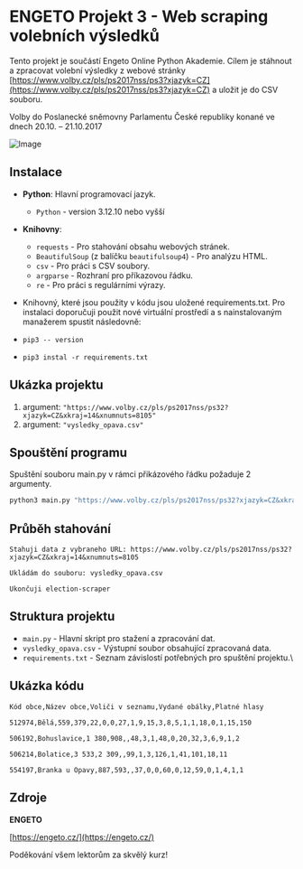 # ENGETO Projekt 3 - Web scraping volebních výsledků

Tento projekt je součástí Engeto Online Python Akademie. Cílem je stáhnout a zpracovat volební výsledky z webové stránky [https://www.volby.cz/pls/ps2017nss/ps3?xjazyk=CZ](https://www.volby.cz/pls/ps2017nss/ps3?xjazyk=CZ) a uložit je do CSV souboru.

Volby do Poslanecké sněmovny Parlamentu České republiky konané ve dnech 20.10. – 21.10.2017

![Image](https://github.com/user-attachments/assets/f9875e6e-3d55-49f8-a1c8-c10ddd0259c8)

## Instalace

- **Python**: Hlavní programovací jazyk.
  - `Python` - version 3.12.10 nebo vyšší
- **Knihovny**:
  - `requests` - Pro stahování obsahu webových stránek.
  - `BeautifulSoup` (z balíčku `beautifulsoup4`) - Pro analýzu HTML.
  - `csv` - Pro práci s CSV soubory.
  - `argparse` - Rozhraní pro příkazovou řádku.
  - `re` - Pro práci s regulárními výrazy.
  
- Knihovný, které jsou použity v kódu jsou uložené requirements.txt.
Pro instalaci doporučuji použit nové virtuální prostředí a s nainstalovaným manažerem spustit následovně:
- ```pip3 -- version```
- ```pip3 instal -r requirements.txt```

## Ukázka projektu
  1. argument: `"https://www.volby.cz/pls/ps2017nss/ps32?xjazyk=CZ&xkraj=14&xnumnuts=8105"`
  2. argument: `"vysledky_opava.csv"`

## Spouštění programu

Spuštění souboru main.py v rámci přikázového řádku požaduje 2 argumenty.
   ```bash
   python3 main.py "https://www.volby.cz/pls/ps2017nss/ps32?xjazyk=CZ&xkraj=14&xnumnuts=8105" "vysledky_opava.csv"
   ```

## Průběh stahování
`Stahuji data z vybraneho URL: https://www.volby.cz/pls/ps2017nss/ps32?xjazyk=CZ&xkraj=14&xnumnuts=8105`

`Ukládám do souboru: vysledky_opava.csv`

`Ukončuji election-scraper`

## Struktura projektu
- `main.py` - Hlavní skript pro stažení a zpracování dat.
- `vysledky_opava.csv` - Výstupní soubor obsahující zpracovaná data.
- `requirements.txt` - Seznam závislostí potřebných pro spuštění projektu.\

## Ukázka kódu

```Kód obce,Název obce,Voliči v seznamu,Vydané obálky,Platné hlasy```

```512974,Bělá,559,379,22,0,0,27,1,9,15,3,8,5,1,1,18,0,1,15,150```

```506192,Bohuslavice,1 380,908,,48,3,1,48,0,20,32,3,6,9,1,2```

```506214,Bolatice,3 533,2 309,,99,1,3,126,1,41,101,18,11```

```554197,Branka u Opavy,887,593,,37,0,0,60,0,12,59,0,1,4,1,1```

## Zdroje
**ENGETO**

[https://engeto.cz/](https://engeto.cz/)

Poděkování všem lektorům za skvělý kurz!
